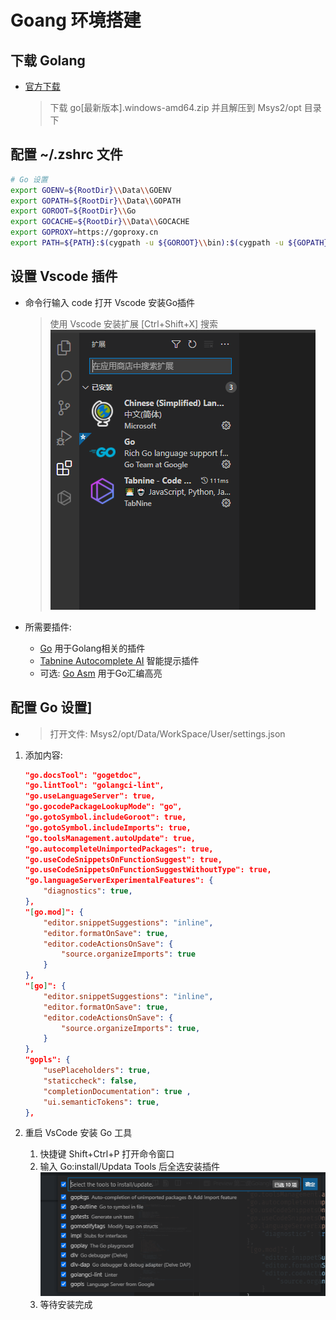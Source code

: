 # Goang 环境搭建

## 下载 Golang

* [官方下载](https://golang.google.cn/dl/)
    > 下载 go[最新版本].windows-amd64.zip 并且解压到 Msys2/opt 目录下

## 配置 ~/.zshrc 文件

``` bash
# Go 设置
export GOENV=${RootDir}\\Data\\GOENV
export GOPATH=${RootDir}\\Data\\GOPATH
export GOROOT=${RootDir}\\Go
export GOCACHE=${RootDir}\\Data\\GOCACHE
export GOPROXY=https://goproxy.cn
export PATH=${PATH}:$(cygpath -u ${GOROOT}\\bin):$(cygpath -u ${GOPATH}\\bin)
```

## 设置 Vscode 插件

* 命令行输入 code 打开 Vscode 安装Go插件
  >  使用 Vscode 安装扩展 [Ctrl+Shift+X] 搜索  
  ![插件](./data/第二课Golang环境搭建_所需插件.png)
  
* 所需要插件:
  * [Go](https://marketplace.visualstudio.com/items?itemName=golang.Go) 用于Golang相关的插件
  * [Tabnine Autocomplete AI](https://marketplace.visualstudio.com/items?itemName=TabNine.tabnine-vscode) 智能提示插件
  * 可选: [Go Asm](https://marketplace.visualstudio.com/items?itemName=quillaja.goasm) 用于Go汇编高亮
  
## 配置 Go 设置]

* > 打开文件: Msys2/opt/Data/WorkSpace/User/settings.json

1. 添加内容:

    ``` json
    "go.docsTool": "gogetdoc",
    "go.lintTool": "golangci-lint",
    "go.useLanguageServer": true,
    "go.gocodePackageLookupMode": "go",
    "go.gotoSymbol.includeGoroot": true,
    "go.gotoSymbol.includeImports": true,
    "go.toolsManagement.autoUpdate": true,
    "go.autocompleteUnimportedPackages": true,
    "go.useCodeSnippetsOnFunctionSuggest": true,
    "go.useCodeSnippetsOnFunctionSuggestWithoutType": true,
    "go.languageServerExperimentalFeatures": {
        "diagnostics": true,
    },
    "[go.mod]": {
        "editor.snippetSuggestions": "inline",
        "editor.formatOnSave": true,
        "editor.codeActionsOnSave": {
            "source.organizeImports": true
        }
    },
    "[go]": {
        "editor.snippetSuggestions": "inline",
        "editor.formatOnSave": true,
        "editor.codeActionsOnSave": {
            "source.organizeImports": true,
        }
    },
    "gopls": {
        "usePlaceholders": true,
        "staticcheck": false,
        "completionDocumentation": true , 
        "ui.semanticTokens": true,
    },
    ```

2. 重启 VsCode 安装 Go 工具
   1. 快捷键 Shift+Ctrl+P 打开命令窗口
   2. 输入 Go:install/Updata Tools 后全选安装插件  
        ![Go插件](./data/第二课Golang环境搭建_所需Go插件.png)
   3. 等待安装完成
